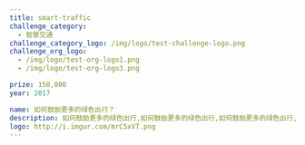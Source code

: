 ```yaml
---
title: smart-traffic
challenge_category: 
  - 智慧交通
challenge_category_logo: /img/logo/test-challenge-logo.png
challenge_org_logo: 
  - /img/logo/test-org-logo1.png
  - /img/logo/test-org-logo3.png

prize: 150,000
year: 2017

name: 如何鼓励更多的绿色出行？
description: 如何鼓励更多的绿色出行,如何鼓励更多的绿色出行,如何鼓励更多的绿色出行,如何鼓励更多的绿色出行.
logo: http://i.imgur.com/mrC5xVT.png
---
```

